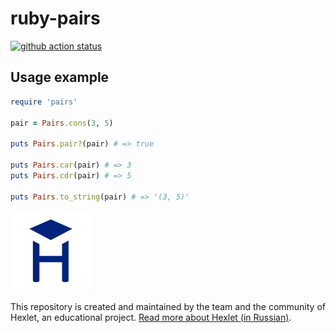 # ruby-pairs

[![github action status](https://github.com/hexlet-components/ruby-pairs/workflows/CI/badge.svg)](https://github.com/hexlet-components/ruby-pairs/actions)

## Usage example

```ruby
require 'pairs'

pair = Pairs.cons(3, 5)

puts Pairs.pair?(pair) # => true

puts Pairs.car(pair) # => 3
puts Pairs.cdr(pair) # => 5

puts Pairs.to_string(pair) # => '(3, 5)'
```

[![Hexlet Ltd. logo](https://raw.githubusercontent.com/Hexlet/hexletguides.github.io/master/images/hexlet_logo128.png)](https://ru.hexlet.io/pages/about?utm_source=github&utm_medium=link&utm_campaign=ruby-pairs)

This repository is created and maintained by the team and the community of Hexlet, an educational project. [Read more about Hexlet (in Russian)](https://ru.hexlet.io/pages/about?utm_source=github&utm_medium=link&utm_campaign=ruby-pairs).

